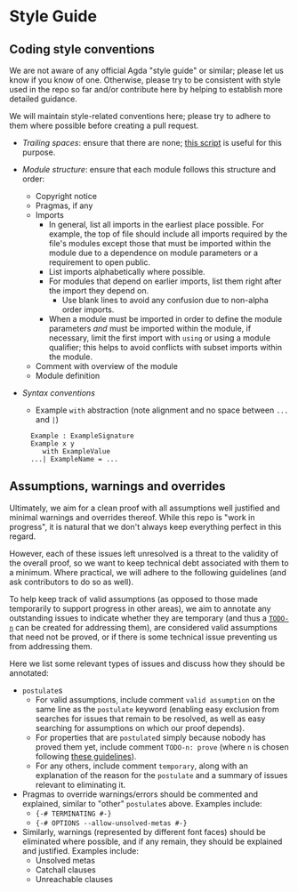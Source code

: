 # Style Guide

## Coding style conventions
We are not aware of any official Agda "style guide" or similar; please let us know if you know of one.  Otherwise, please try to be consistent with style used in the repo so far and/or contribute here by helping to establish more detailed guidance.

We will maintain style-related conventions here; please try to adhere to them where possible before creating a pull request.

- *Trailing spaces*: ensure that there are none; [this script](./Scripts/remove-trailing-whitespace.sh) is useful for this purpose.
- *Module structure*: ensure that each module follows this structure and order:
  - Copyright notice
  - Pragmas, if any
  - Imports
     - In general, list all imports in the earliest place possible.  For example, the top of file should include all imports required by the file's modules except those that must be imported within the module due to a dependence on module parameters or a requirement to open public.
     - List imports alphabetically where possible.
     - For modules that depend on earlier imports, list them right after the import they depend on.
       - Use blank lines to avoid any confusion due to non-alpha order imports.
     - When a module must be imported in order to define the module parameters *and* must be imported within the module, if necessary, limit the first import with `using` or using a module qualifier; this helps to avoid conflicts with subset imports within the module.
  - Comment with overview of the module
  - Module definition
- *Syntax conventions*
  -  Example `with` abstraction (note alignment and no space between `...` and `|`)

    ```
      Example : ExampleSignature
      Example x y
         with ExampleValue
      ...| ExampleName = ...
    ```

## Assumptions, warnings and overrides
Ultimately, we aim for a clean proof with all assumptions well justified and minimal warnings and overrides thereof.  While this repo is "work in progress", it is natural that we don't always keep everything perfect in this regard.

However, each of these issues left unresolved is a threat to the validity of the overall proof, so we want to keep technical debt associated with them to a minimum.  Where practical, we will adhere to the following guidelines (and ask contributors to do so as well).

To help keep track of valid assumptions (as opposed to those made temporarily to support progress in other areas), we aim to annotate any outstanding issues to indicate whether they are temporary (and thus a [`TODO-n`](./TODO.md) can be created for addressing them), are considered valid assumptions that need not be proved, or if there is some technical issue preventing us from addressing them.

Here we list some relevant types of issues and discuss how they should be annotated:

 - `postulate`s
	 - For valid assumptions, include comment `valid assumption` on the same line as the `postulate` keyword (enabling easy exclusion from searches for issues that remain to be resolved, as well as easy searching for assumptions on which our proof depends).
	 - For properties that are `postulate`d simply because nobody has proved them yet, include comment `TODO-n: prove` (where `n` is chosen following [these guidelines](./TODO.md)).
	 - For any others, include comment `temporary`, along with an explanation of the reason for the `postulate` and a summary of issues relevant to eliminating it.
 - Pragmas to override warnings/errors should be commented and explained, similar to "other" `postulate`s above.  Examples include:
   - `{-# TERMINATING #-}`
   - `{-# OPTIONS --allow-unsolved-metas #-}`
 - Similarly, warnings (represented by different font faces) should be eliminated where possible, and if any remain, they should be explained and justified.  Examples include:
   - Unsolved metas
   - Catchall clauses
   - Unreachable clauses
